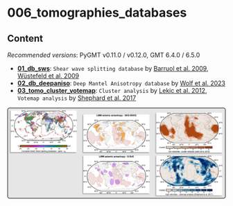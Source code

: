 # 006_tomographies_databases

## Content

_Recommended versions_: PyGMT v0.11.0 / v0.12.0, GMT 6.4.0 / 6.5.0

- **[01_db_sws](https://github.com/yvonnefroehlich/gmt-pygmt-plotting/tree/main/006_tomographies_databases/01_db_sws)**: `Shear wave splitting database` by [Barruol et al. 2009](https://doi.org/10.18715/sks_splitting_database), [Wüstefeld et al. 2009](https://doi.org/10.1016/j.pepi.2009.05.006)
- **[02_db_deepaniso](https://github.com/yvonnefroehlich/gmt-pygmt-plotting/tree/main/006_tomographies_databases/02_db_deepaniso)**: `Deep Mantel Anisotropy database` by [Wolf et al. 2023](https://doi.org/10.1029/2023GC011070)
- **[03_tomo_cluster_votemap](https://github.com/yvonnefroehlich/gmt-pygmt-plotting/tree/main/006_tomographies_databases/03_tomo_cluster_votemap)**: `Cluster analysis` by [Lekic et al. 2012](https://doi.org/10.1029/2010JB007631), `Votemap analysis` by [Shephard et al. 2017](https://doi.org/10.1038/s41598-017-11039-w)

![](https://github.com/yvonnefroehlich/gmt-pygmt-plotting/raw/main/_images/github_maps_readme_06tomos.png)
